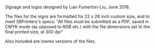 Signage and logos designed by Lian Fumerton-Liu, June 2018. 

The files for the signs are formatted for 22 x 28 inch custom size, and to meet SBPrinters's specs: "All files must be submitted as a PDF, saved in CMYK mode (as opposed to RGB etc.) with the file dimensions set to the final printed size, at 300 dpi"

Also included are lowres versions of the files.